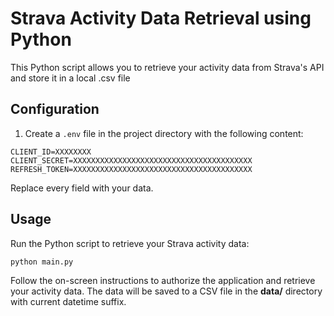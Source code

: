 # Strava Activity Data Retrieval using Python

This Python script allows you to retrieve your activity data from Strava's API and store it in a local .csv file

## Configuration

1. Create a `.env` file in the project directory with the following content:

```
CLIENT_ID=XXXXXXXX
CLIENT_SECRET=XXXXXXXXXXXXXXXXXXXXXXXXXXXXXXXXXXXXXXXX
REFRESH_TOKEN=XXXXXXXXXXXXXXXXXXXXXXXXXXXXXXXXXXXXXXXX
```

Replace every field with your data.


## Usage

Run the Python script to retrieve your Strava activity data:

```bash
python main.py
```

Follow the on-screen instructions to authorize the application and retrieve your activity data. The data will be saved to a CSV file in the **data/** directory with current datetime suffix.
